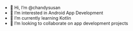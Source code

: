 - 👋 Hi, I’m @chandysusan
- 👀 I’m interested in Android App Development
- 🌱 I’m currently learning Kotlin
- 💞️ I’m looking to collaborate on app development projects


<!---
chandysusan/chandysusan is a ✨ special ✨ repository because its `README.md` (this file) appears on your GitHub profile.
You can click the Preview link to take a look at your changes.
--->
